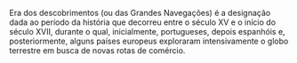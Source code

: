 Era dos descobrimentos (ou das Grandes Navegações) é a designação dada ao período da história que decorreu entre o século XV e o início do século XVII, durante o qual, inicialmente, portugueses, depois espanhóis e, posteriormente, alguns países europeus exploraram intensivamente o globo terrestre em busca de novas rotas de comércio.